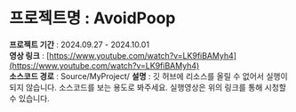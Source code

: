 # 프로젝트명 : AvoidPoop
**프로젝트 기간** : 2024.09.27 - 2024.10.01  
**영상 링크** : [https://www.youtube.com/watch?v=LK9fiBAMyh4](https://www.youtube.com/watch?v=LK9fiBAMyh4)  
**소스코드 경로** : Source/MyProject/
**설명** : 깃 허브에 리소스를 올릴 수 없어서 실행이 되지 않습니다. 소스코드를 보는 용도로 봐주세요. 실행영상은 위의 링크를 통해 시청할 수 있습니다.
